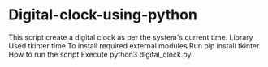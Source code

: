 # Digital-clock-using-python
This script create a digital clock as per the system's current time.  Library Used tkinter time To install required external modules Run pip install tkinter How to run the script Execute python3 digital_clock.py
